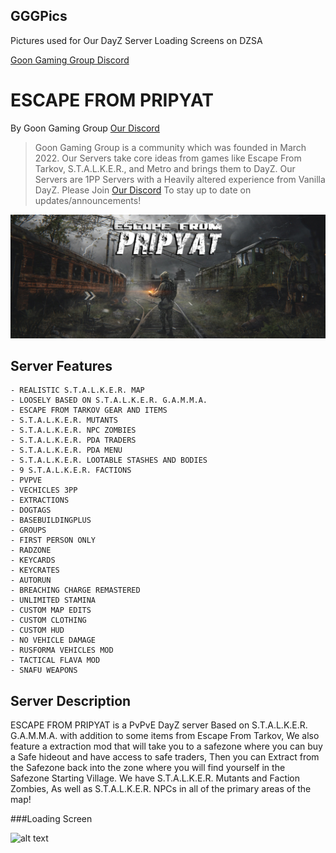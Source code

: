 ## GGGPics

Pictures used for Our DayZ Server Loading Screens on DZSA

[Goon Gaming Group Discord](https://discord.gg/goongaminggroup "GGG Discord")


# ESCAPE FROM PRIPYAT

By Goon Gaming Group [Our Discord](https://discord.gg/goongaminggroup "GGG Discord")


> Goon Gaming Group is a community which was founded in March 2022. Our Servers take core ideas from games like Escape From Tarkov, S.T.A.L.K.E.R., and Metro and brings them to DayZ. Our Servers are 1PP Servers with a Heavily altered experience from Vanilla DayZ. Please Join [Our Discord](https://discord.gg/goongaminggroup "GoonGamingGroup Discord") To stay up to date on updates/announcements!


![alt text](https://github.com/BehrTheDon/GGGPics/blob/main/EFP2.png?raw=true "Stalker Hype")


## Server Features

    - REALISTIC S.T.A.L.K.E.R. MAP
    - LOOSELY BASED ON S.T.A.L.K.E.R. G.A.M.M.A.
    - ESCAPE FROM TARKOV GEAR AND ITEMS
    - S.T.A.L.K.E.R. MUTANTS
    - S.T.A.L.K.E.R. NPC ZOMBIES
    - S.T.A.L.K.E.R. PDA TRADERS
    - S.T.A.L.K.E.R. PDA MENU
    - S.T.A.L.K.E.R. LOOTABLE STASHES AND BODIES
    - 9 S.T.A.L.K.E.R. FACTIONS
    - PVPVE
    - VECHICLES 3PP
    - EXTRACTIONS
    - DOGTAGS
    - BASEBUILDINGPLUS
    - GROUPS
    - FIRST PERSON ONLY
    - RADZONE
    - KEYCARDS
    - KEYCRATES
    - AUTORUN
    - BREACHING CHARGE REMASTERED
    - UNLIMITED STAMINA
    - CUSTOM MAP EDITS
    - CUSTOM CLOTHING
    - CUSTOM HUD
    - NO VEHICLE DAMAGE
    - RUSFORMA VEHICLES MOD
    - TACTICAL FLAVA MOD
    - SNAFU WEAPONS

## Server Description

ESCAPE FROM PRIPYAT is a PvPvE DayZ server Based on S.T.A.L.K.E.R. G.A.M.M.A. with addition to some items from Escape From Tarkov, We also feature a extraction mod that will take you to a safezone where you can buy a Safe hideout and have access to safe traders, Then you can Extract from the Safezone back into the zone where you will find yourself in the Safezone Starting Village. We have S.T.A.L.K.E.R. Mutants and Faction Zombies, As well as S.T.A.L.K.E.R. NPCs in all of the primary areas of the map!


###Loading Screen

![alt text](https://github.com/BehrTheDon/GGGPics/blob/main/EscapeFromPripyatLoadingScreen.png?raw=true "Loading Screen")
